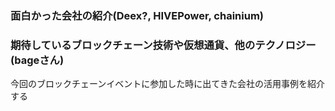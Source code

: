 ###  面白かった会社の紹介(Deex?, HIVEPower, chainium)
###  期待しているブロックチェーン技術や仮想通貨、他のテクノロジー(bageさん)

  今回のブロックチェーンイベントに参加した時に出てきた会社の活用事例を紹介する

